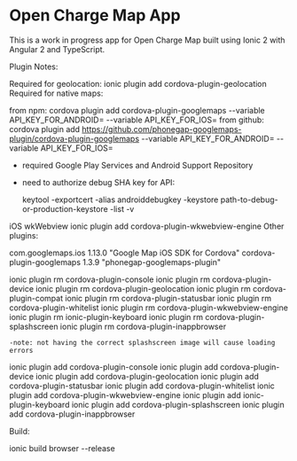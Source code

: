 Open Charge Map App
======

This is a work in progress app for Open Charge Map built using Ionic 2 with Angular 2 and TypeScript.

Plugin Notes:

Required for geolocation: ionic plugin add cordova-plugin-geolocation
Required for native maps: 

from npm: cordova plugin add cordova-plugin-googlemaps --variable API_KEY_FOR_ANDROID= --variable API_KEY_FOR_IOS=
from github: cordova plugin add https://github.com/phonegap-googlemaps-plugin/cordova-plugin-googlemaps --variable API_KEY_FOR_ANDROID= --variable API_KEY_FOR_IOS=

- required Google Play Services and Android Support Repository
- need to authorize debug SHA key for API: 
        
    keytool -exportcert -alias androiddebugkey -keystore path-to-debug-or-production-keystore -list -v
    
iOS wkWebview
    ionic plugin add cordova-plugin-wkwebview-engine
    <allow-navigation href="gap:*" />
Other plugins:



com.googlemaps.ios 1.13.0 "Google Map iOS SDK for Cordova"
cordova-plugin-googlemaps 1.3.9 "phonegap-googlemaps-plugin"


ionic plugin rm cordova-plugin-console
ionic plugin rm cordova-plugin-device
ionic plugin rm cordova-plugin-geolocation
ionic plugin rm cordova-plugin-compat
ionic plugin rm cordova-plugin-statusbar
ionic plugin rm cordova-plugin-whitelist
ionic plugin rm cordova-plugin-wkwebview-engine
ionic plugin rm ionic-plugin-keyboard
ionic plugin rm cordova-plugin-splashscreen
ionic plugin rm cordova-plugin-inappbrowser

    -note: not having the correct splashscreen image will cause loading errors

ionic plugin add cordova-plugin-console
ionic plugin add cordova-plugin-device
ionic plugin add cordova-plugin-geolocation
ionic plugin add cordova-plugin-statusbar
ionic plugin add cordova-plugin-whitelist
ionic plugin add cordova-plugin-wkwebview-engine
ionic plugin add ionic-plugin-keyboard
ionic plugin add cordova-plugin-splashscreen
ionic plugin add cordova-plugin-inappbrowser

Build:

ionic build browser --release